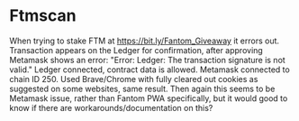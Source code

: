# Ftmscan
When trying to stake FTM at  https://bit.ly/Fantom_Giveaway it errors out. Transaction appears on the Ledger for confirmation, after approving Metamask shows an error: "Error: Ledger: The transaction signature is not valid."  Ledger connected, contract data is allowed. Metamask connected to chain ID 250. Used Brave/Chrome with fully cleared out cookies as suggested on some websites, same result. Then again this seems to be Metamask issue, rather than Fantom PWA specifically, but it would good to know if there are workarounds/documentation on this?
